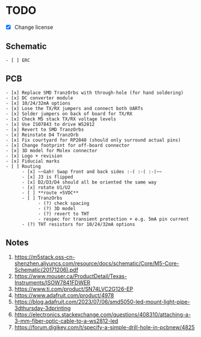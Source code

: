 # TODO

- [x] Change license

## Schematic
    - [ ] ERC

## PCB
    - [x] Replace SMD TranzOrbs with through-hole (for hand soldering)
    - [x] DC converter module
    - [x] 10/24/32mA options
    - [x] Lose the TX/RX jumpers and connect both UARTs
    - [x] Solder jumpers on back of board for TX/RX
    - [x] Check M5 stack TX/RX voltage levels
    - [x] Use ISO7843 to drive WS2812
    - [x] Revert to SMD TranzOrbs
    - [x] Reinstate D4 TranzOrb
    - [x] Fix courtyard for RP2040 (should only surround actual pins)
    - [x] Change footprint for off-board connector
    - [x] 3D model for Molex connector
    - [x] Logo + revision
    - [x] Fiducial marks
    - [ ] Routing
          - [x] ~~Gah! Swap front and back sides :-( :-( :-(~~
          - [x] J3 is flipped
          - [x] D2/D3/D4 should all be oriented the same way
          - [x] rotate U1/U2
          - [ ] **route +5VDC**
          - [ ] TranzOrbs 
                - (?) check spacing
                - (?) 3D model
                - (?) revert to THT
                - respec for transient protection + e.g. 5mA pin current
          - (?) THT resistors for 10/24/32mA options

## Notes

1. https://m5stack.oss-cn-shenzhen.aliyuncs.com/resource/docs/schematic/Core/M5-Core-Schematic(20171206).pdf
2. https://www.mouser.ca/ProductDetail/Texas-Instruments/ISOW7841FDWER
3. https://www.ti.com/product/SN74LVC2G126-EP
4. https://www.adafruit.com/product/4978
5. https://blog.adafruit.com/2023/07/06/smd5050-led-mount-light-pipe-3dthursday-3dprinting
6. https://electronics.stackexchange.com/questions/408310/attaching-a-3-mm-fiber-optic-cable-to-a-ws2812-led
7. https://forum.digikey.com/t/specify-a-simple-drill-hole-in-pcbnew/4825
